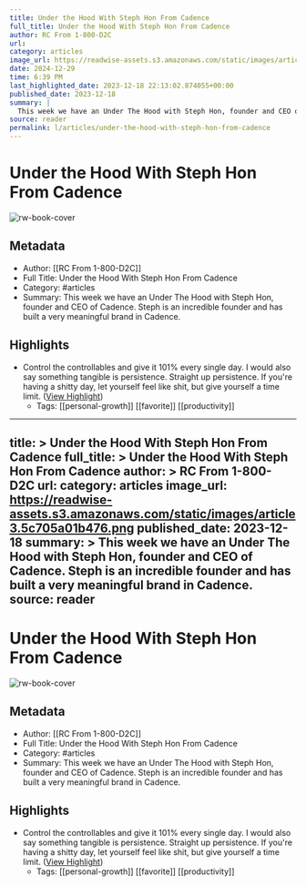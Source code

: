 ```yaml
---
title: Under the Hood With Steph Hon From Cadence
full_title: Under the Hood With Steph Hon From Cadence
author: RC From 1-800-D2C
url: 
category: articles
image_url: https://readwise-assets.s3.amazonaws.com/static/images/article3.5c705a01b476.png
date: 2024-12-29
time: 6:39 PM
last_highlighted_date: 2023-12-18 22:13:02.874055+00:00
published_date: 2023-12-18
summary: |
  This week we have an Under The Hood with Steph Hon, founder and CEO of Cadence. Steph is an incredible founder and has built a very meaningful brand in Cadence.
source: reader
permalink: l/articles/under-the-hood-with-steph-hon-from-cadence
---
```

# Under the Hood With Steph Hon From Cadence

![rw-book-cover](https://readwise-assets.s3.amazonaws.com/static/images/article3.5c705a01b476.png)

## Metadata
- Author: [[RC From 1-800-D2C]]
- Full Title: Under the Hood With Steph Hon From Cadence
- Category: #articles
- Summary: This week we have an Under The Hood with Steph Hon, founder and CEO of Cadence. Steph is an incredible founder and has built a very meaningful brand in Cadence.

## Highlights
- Control the controllables and give it 101% every single day. I would also say something tangible is persistence. Straight up persistence. If you're having a shitty day, let yourself feel like shit, but give yourself a time limit. ([View Highlight](https://read.readwise.io/read/01hhzftppcght3s06z8aygwetj))
    - Tags: [[personal-growth]] [[favorite]] [[productivity]] 


---
title: >
  Under the Hood With Steph Hon From Cadence
full_title: >
  Under the Hood With Steph Hon From Cadence
author: >
  RC From 1-800-D2C
url: 
category: articles
image_url: https://readwise-assets.s3.amazonaws.com/static/images/article3.5c705a01b476.png
published_date: 2023-12-18
summary: >
  This week we have an Under The Hood with Steph Hon, founder and CEO of Cadence. Steph is an incredible founder and has built a very meaningful brand in Cadence.
source: reader
---
# Under the Hood With Steph Hon From Cadence

![rw-book-cover](https://readwise-assets.s3.amazonaws.com/static/images/article3.5c705a01b476.png)

## Metadata
- Author: [[RC From 1-800-D2C]]
- Full Title: Under the Hood With Steph Hon From Cadence
- Category: #articles
- Summary: This week we have an Under The Hood with Steph Hon, founder and CEO of Cadence. Steph is an incredible founder and has built a very meaningful brand in Cadence.

## Highlights
- Control the controllables and give it 101% every single day. I would also say something tangible is persistence. Straight up persistence. If you're having a shitty day, let yourself feel like shit, but give yourself a time limit. ([View Highlight](https://read.readwise.io/read/01hhzftppcght3s06z8aygwetj))
    - Tags: [[personal-growth]] [[favorite]] [[productivity]] 


